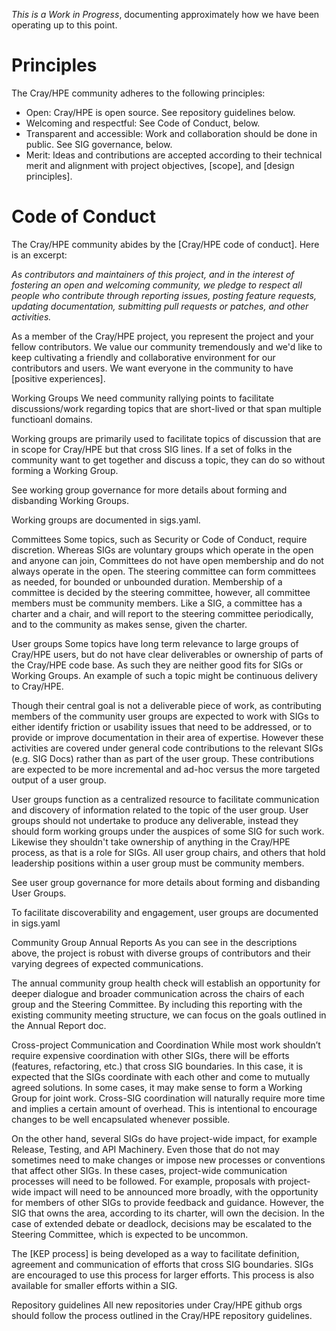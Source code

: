 *This is a Work in Progress*, documenting approximately how we have been operating up to this point.

# Principles

The Cray/HPE community adheres to the following principles:
* Open: Cray/HPE is open source. See repository guidelines below.
* Welcoming and respectful: See Code of Conduct, below.
* Transparent and accessible: Work and collaboration should be done in public. See SIG governance, below.
* Merit: Ideas and contributions are accepted according to their technical merit and alignment with project objectives, [scope], and [design principles].

# Code of Conduct

The Cray/HPE community abides by the [Cray/HPE code of conduct]. Here is an excerpt:

_As contributors and maintainers of this project, and in the interest of fostering an open and welcoming community, we pledge to respect all people who contribute through reporting issues, posting feature requests, updating documentation, submitting pull requests or patches, and other activities._

As a member of the Cray/HPE project, you represent the project and your fellow contributors.
We value our community tremendously and we'd like to keep cultivating a friendly and collaborative
environment for our contributors and users. We want everyone in the community to have
[positive experiences].

Working Groups
We need community rallying points to facilitate discussions/work regarding topics that are short-lived or that span multiple functioanl domains.

Working groups are primarily used to facilitate topics of discussion that are in scope for Cray/HPE but that cross SIG lines. If a set of folks in the community want to get together and discuss a topic, they can do so without forming a Working Group.

See working group governance for more details about forming and disbanding Working Groups.

Working groups are documented in sigs.yaml.

Committees
Some topics, such as Security or Code of Conduct, require discretion. Whereas SIGs are voluntary groups which operate in the open and anyone can join, Committees do not have open membership and do not always operate in the open. The steering committee can form committees as needed, for bounded or unbounded duration. Membership of a committee is decided by the steering committee, however, all committee members must be community members. Like a SIG, a committee has a charter and a chair, and will report to the steering committee periodically, and to the community as makes sense, given the charter.

User groups
Some topics have long term relevance to large groups of Cray/HPE users, but do not have clear deliverables or ownership of parts of the Cray/HPE code base. As such they are neither good fits for SIGs or Working Groups. An example of such a topic might be continuous delivery to Cray/HPE.

Though their central goal is not a deliverable piece of work, as contributing members of the community user groups are expected to work with SIGs to either identify friction or usability issues that need to be addressed, or to provide or improve documentation in their area of expertise. However these activities are covered under general code contributions to the relevant SIGs (e.g. SIG Docs) rather than as part of the user group. These contributions are expected to be more incremental and ad-hoc versus the more targeted output of a user group.

User groups function as a centralized resource to facilitate communication and discovery of information related to the topic of the user group. User groups should not undertake to produce any deliverable, instead they should form working groups under the auspices of some SIG for such work. Likewise they shouldn't take ownership of anything in the Cray/HPE process, as that is a role for SIGs. All user group chairs, and others that hold leadership positions within a user group must be community members.

See user group governance for more details about forming and disbanding User Groups.

To facilitate discoverability and engagement, user groups are documented in sigs.yaml

Community Group Annual Reports
As you can see in the descriptions above, the project is robust with diverse groups of contributors and their varying degrees of expected communications.

The annual community group health check will establish an opportunity for deeper dialogue and broader communication across the chairs of each group and the Steering Committee. By including this reporting with the existing community meeting structure, we can focus on the goals outlined in the Annual Report doc.

Cross-project Communication and Coordination
While most work shouldn’t require expensive coordination with other SIGs, there will be efforts (features, refactoring, etc.) that cross SIG boundaries. In this case, it is expected that the SIGs coordinate with each other and come to mutually agreed solutions. In some cases, it may make sense to form a Working Group for joint work. Cross-SIG coordination will naturally require more time and implies a certain amount of overhead. This is intentional to encourage changes to be well encapsulated whenever possible.

On the other hand, several SIGs do have project-wide impact, for example Release, Testing, and API Machinery. Even those that do not may sometimes need to make changes or impose new processes or conventions that affect other SIGs. In these cases, project-wide communication processes will need to be followed. For example, proposals with project-wide impact will need to be announced more broadly, with the opportunity for members of other SIGs to provide feedback and guidance. However, the SIG that owns the area, according to its charter, will own the decision. In the case of extended debate or deadlock, decisions may be escalated to the Steering Committee, which is expected to be uncommon.

The [KEP process] is being developed as a way to facilitate definition, agreement and communication of efforts that cross SIG boundaries. SIGs are encouraged to use this process for larger efforts. This process is also available for smaller efforts within a SIG.

Repository guidelines
All new repositories under Cray/HPE github orgs should follow the process outlined in the Cray/HPE repository guidelines.

